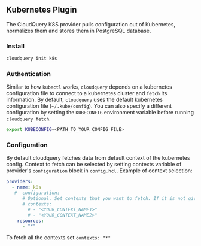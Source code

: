 ## Kubernetes Plugin

The CloudQuery K8S provider pulls configuration out of Kubernetes, normalizes them and stores them in PostgreSQL database.

### Install

```bash
cloudquery init k8s
```

### Authentication

Similar to how `kubectl` works, `cloudquery` depends on a kubernetes configuration file to connect to a 
kubernetes cluster and `fetch` its information. By default, `cloudquery` uses the default kubernetes configuration
file (`~/.kube/config`). You can also specify a different configuration by setting the `KUBECONFIG` environment variable before running `cloudquery fetch`.

```bash
export KUBECONFIG=<PATH_TO_YOUR_CONFIG_FILE>
```

### Configuration
By default cloudquery fetches data from default context of the kubernetes config. Context to fetch can be selected by setting contexts variable of provider's `configuration` block in `config.hcl`. 
Example of context selection:

```yaml title="cloudquery.yml"
providers:
  - name: k8s
   #  configuration:
      # Optional. Set contexts that you want to fetch. If it is not given then all contexts from config are iterated over.
      # contexts:
        # - "<YOUR_CONTEXT_NAME1>"
        # - "<YOUR_CONTEXT_NAME2>"
    resources:
      - "*"
```

To fetch all the contexts set `contexts: "*"`
